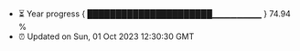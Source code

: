 - ⏳ Year progress { ██████████████████████▁▁▁▁▁▁▁▁ } 74.94 %
- ⏰ Updated on Sun, 01 Oct 2023 12:30:30 GMT

